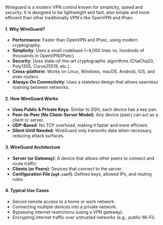 Wireguard is a modern VPN control known for simplicity, speed and security.
It is designed to be lightweight and fast, also simple and more efficient than other traditionally VPN's like OpenVPN and IPsec.

#### **1. Why WireGuard?**

- **Performance**: Faster than OpenVPN and IPsec, using modern cryptography.
- **Simplicity**: Uses a small codebase (~4,000 lines vs. hundreds of thousands in OpenVPN/IPsec).
- **Security**: Uses state-of-the-art cryptographic algorithms (ChaCha20, Poly1305, Curve25519, etc.).
- **Cross-platform**: Works on Linux, Windows, macOS, Android, iOS, and even routers.
- **Always-On Connectivity**: Uses a stateless design that allows seamless roaming between networks.

#### **2. How WireGuard Works**

- **Uses Public & Private Keys**: Similar to SSH, each device has a key pair.
- **Peer-to-Peer (No Client-Server Model)**: Any device (peer) can act as a client or server.
- **UDP-Based**: No TCP overhead, making it faster and more efficient.
- **Silent Until Needed**: WireGuard only transmits data when necessary, reducing attack surfaces.

#### **3. WireGuard Architecture**

- **Server (or Gateway)**: A device that allows other peers to connect and route traffic.
- **Clients (or Peers)**: Devices that connect to the server.
- **Configuration File (`wg0.conf`)**: Defines keys, allowed IPs, and routing rules.

#### **4. Typical Use Cases**

- Secure remote access to a home or work network.
- Connecting multiple devices into a private network.
- Bypassing internet restrictions (using a VPN gateway).
- Encrypting internet traffic over untrusted networks (e.g., public Wi-Fi).